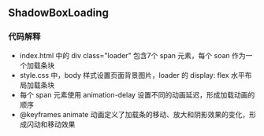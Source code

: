 ## ShadowBoxLoading

### 代码解释  
- index.html 中的 div class="loader" 包含7个 span 元素，每个 soan 作为一个加载条块  
- style.css 中，body 样式设置页面背景图片，loader 的 display: flex 水平布局加载条块  
- 每个 span 元素使用 animation-delay 设置不同的动画延迟，形成加载动画的顺序  
- @keyframes animate 动画定义了加载条的移动、放大和阴影效果的变化，形成闪动和移动效果  
